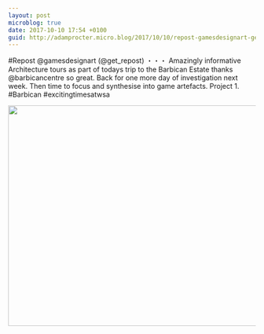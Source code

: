 ```yaml
---
layout: post
microblog: true
date: 2017-10-10 17:54 +0100
guid: http://adamprocter.micro.blog/2017/10/10/repost-gamesdesignart-getrepostamazingly.html
---
```

#Repost @gamesdesignart (@get_repost)
・・・
Amazingly informative Architecture tours as part of todays trip to the Barbican Estate thanks @barbicancentre so great. Back for one more day of investigation next week. Then time to focus and synthesise into game artefacts. Project 1. #Barbican #excitingtimesatwsa

<img src="http://discursive.adamprocter.co.uk/uploads/2017/b20ddcbb1c.jpg" width="600" height="449" />

